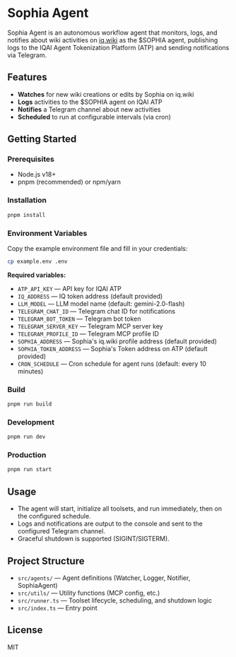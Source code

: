 # Sophia Agent

Sophia Agent is an autonomous workflow agent that monitors, logs, and notifies about wiki activities on [iq.wiki](https://iq.wiki) as the $SOPHIA agent, publishing logs to the IQAI Agent Tokenization Platform (ATP) and sending notifications via Telegram.

## Features

- **Watches** for new wiki creations or edits by Sophia on iq.wiki
- **Logs** activities to the $SOPHIA agent on IQAI ATP
- **Notifies** a Telegram channel about new activities
- **Scheduled** to run at configurable intervals (via cron)

## Getting Started

### Prerequisites

- Node.js v18+
- pnpm (recommended) or npm/yarn

### Installation

```bash
pnpm install
```

### Environment Variables

Copy the example environment file and fill in your credentials:

```bash
cp example.env .env
```

**Required variables:**

- `ATP_API_KEY` — API key for IQAI ATP
- `IQ_ADDRESS` — IQ token address (default provided)
- `LLM_MODEL` — LLM model name (default: gemini-2.0-flash)
- `TELEGRAM_CHAT_ID` — Telegram chat ID for notifications
- `TELEGRAM_BOT_TOKEN` — Telegram bot token
- `TELEGRAM_SERVER_KEY` — Telegram MCP server key
- `TELEGRAM_PROFILE_ID` — Telegram MCP profile ID
- `SOPHIA_ADDRESS` — Sophia's iq.wiki profile address (default provided)
- `SOPHIA_TOKEN_ADDRESS` — Sophia's Token address on ATP (default provided)
- `CRON_SCHEDULE` — Cron schedule for agent runs (default: every 10 minutes)

### Build

```bash
pnpm run build
```

### Development

```bash
pnpm run dev
```

### Production

```bash
pnpm run start
```

## Usage

- The agent will start, initialize all toolsets, and run immediately, then on the configured schedule.
- Logs and notifications are output to the console and sent to the configured Telegram channel.
- Graceful shutdown is supported (SIGINT/SIGTERM).

## Project Structure

- `src/agents/` — Agent definitions (Watcher, Logger, Notifier, SophiaAgent)
- `src/utils/` — Utility functions (MCP config, etc.)
- `src/runner.ts` — Toolset lifecycle, scheduling, and shutdown logic
- `src/index.ts` — Entry point

## License

MIT
